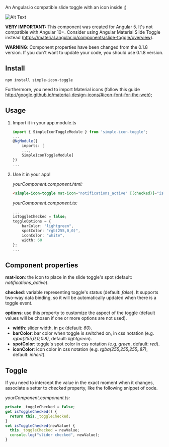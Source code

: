 An Angular.io compatible slide toggle with an icon inside ;)

![Alt Text](https://media.giphy.com/media/jTKcVIXD3J9ul8PKGr/giphy.gif)

**VERY IMPORTANT:**
This component was created for Angular 5. It's not compatible with Angular 10+. Consider using Angular Material Slide Toggle instead (https://material.angular.io/components/slide-toggle/overview).

**WARNING**:
Component properties have been changed from the 0.1.8 version.
If you don't want to update your code, you should use 0.1.8 version.

## Install
`npm install simple-icon-toggle`

Furthermore, you need to import Material icons (follow this guide http://google.github.io/material-design-icons/#icon-font-for-the-web);



## Usage
1) Import it in your app.module.ts
	```typescript
	import { SimpleIconToggleModule } from 'simple-icon-toggle';
	...
	@NgModule({
		imports: [
		...,
		SimpleIconToggleModule]
	})
	...
	```

2) Use it in your app!

	*yourComponent.component.html:*
	```html
	<simple-icon-toggle mat-icon="notifications_active" [(checked)]="isToggleChecked" [options]="toggleOptions"></simple-icon-toggle>
	```


	*yourComponent.component.ts:*
	```typescript
	...
	isToggleChecked = false;
	toggleOptions = {
		barColor: "lightgreen",
		spotColor: "rgb(255,0,0)",
		iconColor: "white",
		width: 60
	};
	...
	```


## Component properties
**mat-icon**:
	the icon to place in the slide toggle's spot (default: *notifications_active*).

**checked**: variable representing toggle's status (default: *false*). It supports two-way data binding, so it will be automatically updated when there is a toggle event.
	
**options**: use this property to customize the aspect of the toggle (default values will be chosen if one or more options are not used).

* **width**: slider width, in px (default: *60*).
* **barColor**: bar color when toggle is switched on, in css notation (e.g. *rgba(255,0,0,0.8)*, default: *lightgreen*).
* **spotColor**: toggle's spot color in css notation (e.g. *green*, default: *red*).
* **iconColor**: icon color in css notation (e.g. *rgba(255,255,255,.87)*, default: *inherit*).

## Toggle
If you need to intercept the value in the exact moment when it changes, associate a setter to *checked* property, like the following snippet of code.

*yourComponent.component.ts:*
```typescript
private _toggleChecked = false;
get isToggleChecked() {
  return this._toggleChecked;
}
set isToggleChecked(newValue) {
  this._toggleChecked = newValue;
  console.log("slider checked", newValue);
}
```
